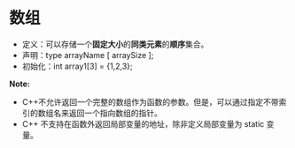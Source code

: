 # 数组
- 定义：可以存储一个**固定大小**的**同类元素**的**顺序**集合。
- 声明：type arrayName [ arraySize ];
- 初始化：int array1[3] = {1,2,3};

**Note:**
- C++不允许返回一个完整的数组作为函数的参数。但是，可以通过指定不带索引的数组名来返回一个指向数组的指针。
- C++ 不支持在函数外返回局部变量的地址，除非定义局部变量为 static 变量。
